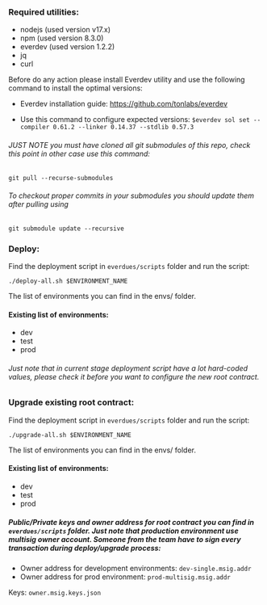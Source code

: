 ### Required utilities:

- nodejs (used version v17.x)
- npm (used version 8.3.0)
- everdev (used version 1.2.2)
- jq
- curl

Before do any action please install Everdev utility and use the following command to install the optimal versions:

 - Everdev installation guide: 
    https://github.com/tonlabs/everdev

 - Use this command to configure expected versions:
   `$everdev sol set --compiler 0.61.2 --linker 0.14.37 --stdlib 0.57.3`

###### JUST NOTE you must have cloned all git submodules of this repo, check this point in other case use this command: 

`git pull --recurse-submodules`

###### To checkout proper commits in your submodules you should update them after pulling using

`git submodule update --recursive`

### Deploy:

Find the deployment script in `everdues/scripts` folder and run the script:

`./deploy-all.sh $ENVIRONMENT_NAME`

The list of environments you can find in the envs/ folder.
#### Existing list of environments:
- dev
- test
- prod

###### Just note that in current stage deployment script have a lot hard-coded values, please check it before you want to configure the new root contract.

### Upgrade existing root contract:

Find the deployment script in `everdues/scripts` folder and run the script:

`./upgrade-all.sh $ENVIRONMENT_NAME`

The list of environments you can find in the envs/ folder.
#### Existing list of environments:
- dev
- test
- prod

##### Public/Private keys and owner address for root contract you can find in `everdues/scripts` folder. Just note that production environment use multisig owner account. Someone from the team have to sign every transaction during deploy/upgrade process:
 - Owner address for development environments: 
     `dev-single.msig.addr`
 - Owner address for prod environment: 
    `prod-multisig.msig.addr`

Keys: `owner.msig.keys.json `